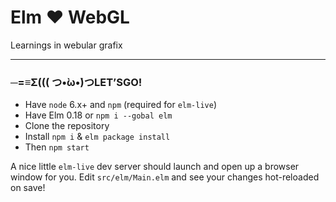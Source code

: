 # Elm :heart: WebGL
Learnings in webular grafix

---

### ─=≡Σ((( つ•̀ω•́)つLET’SGO!
- Have `node` 6.x+ and `npm`  (required for `elm-live`)
- Have Elm 0.18 or `npm i --gobal elm`
- Clone the repository
- Install `npm i` & `elm package install`
- Then `npm start`


A nice little `elm-live` dev server should launch and open up a browser window for you. Edit `src/elm/Main.elm` and see your changes hot-reloaded on save!
